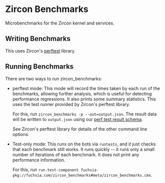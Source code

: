 # Zircon Benchmarks

Microbenchmarks for the Zircon kernel and services.

## Writing Benchmarks

This uses Zircon's
[perftest](https://fuchsia.googlesource.com/fuchsia/+/master/zircon/system/ulib/perftest/)
library.

## Running Benchmarks

There are two ways to run zircon_benchmarks:

* perftest mode: This mode will record the times taken by each run of
  the benchmarks, allowing further analysis, which is useful for
  detecting performance regressions.  It also prints some summary
  statistics.  This uses the test runner provided by Zircon's perftest
  library.

  For this, run `zircon_benchmarks -p --out=output.json`. The result data
  will be written to `output.json` using our [perf test result schema].

  See Zircon's perftest library for details of the other command line
  options.

* Test-only mode: This runs on the bots via `runtests`, and it just checks
  that each benchmark still works.  It runs quickly -- it runs only a small
  number of iterations of each benchmark.  It does not print any
  performance information.

  For this, run
  `run-test-component fuchsia-pkg://fuchsia.com/zircon_benchmarks#meta/zircon_benchmarks.cmx`.

[perf test result schema]: /docs/development/benchmarking/results_schema.md
